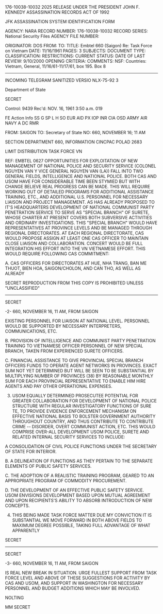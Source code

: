 176-10038-10032 2025 RELEASE UNDER THE PRESIDENT JOHN F. KENNEDY ASSASSINATION RECORDS ACT OF 1992

JFK ASSASSINATION SYSTEM
IDENTIFICATION FORM

AGENCY: NARA
RECORD NUMBER: 176-10038-10032
RECORD SERIES: National Security Files
AGENCY FILE NUMBER:

ORIGINATOR: DOS
FROM:
TO:
TITLE: Embtel 660 (Saigon) Re: Task Force on Vietnam
DATE: 11/16/1961
PAGES: 3
SUBJECTS:
DOCUMENT TYPE:
CLASSIFICATION:
RESTRICTIONS:
CURRENT STATUS:
DATE OF LAST REVIEW: 9/10/2000
OPENING CRITERIA:
COMMENTS: NSF: Countries: Vietnam, General, 11/16/61-11/17/61, box 195. Box 8

***

INCOMING TELEGRAM
SANITIZED VERSIO
NLX-75-92 3

Department of State

SECRET

Control: 9439
Rec'd: NOV. 16, 1961
3:50 a.m. 019

FE Action
Info
SS
G
SP
L
H
SO
EUR
AID
PX
IOP
INR
CIA
OSD
ARMY
AIR
NAVY
A
DC
RMR

FROM: SAIGON
TO: Secretary of State
NO: 660, NOVEMBER 16; 11 AM

SECTION DEPARTMENT 660, INFORMATION CINCPAC POLAD 2683

LIMIT DISTRIBUTION
TASK FORCE VN

REF: EMBTEL 0627
OPPORTUNITIES FOR EXPLOITATION OF NEW MANAGEMENT OF NATIONAL
POLICE AND SECURITY SERVICE (COLONEL NGUYEN VAN Y VICE GENERAL
NGUYEN VAN (LA)) FALL INTO TWO GENERAL FIELDS, INTELLIGENCE AND
NATIONAL POLICE. BOTH CAS AND USOM HAVE FOR CONSIDERABLE TIME
BEEN STYMIED BUT WITH CHANGE BELIEVE REAL PROGRESS CAN BE
MADE. THIS WILL REQUIRE WORKING OUT OF DETAILED PROGRAMS FOR
ADDITIONAL ASSISTANCE TRAINING, ETC., AND ADDITIONAL U.S.
PERSONNEL FOR NECESSARY LIAISON AND PROJECT MANAGEMENT.
AS HAS ALREADY PROPOSED TO IT'S HEADQUARTERS DEVELOPMENT OF
NATIONAL COMMUNIST PARTY PENETRATION SERVICE TO SERVE AS
"SPECIAL BRANCH" OF SURETE, WHOSE CHARTER AT PRESENT COVERS
BOTH SUBVERSIVE ACTIVITIES AND ORDINARY INVESTIGATIONS.
THIS "SPECIAL BRANCH" WOULD HAVE REPRESENTATIVES AT PROVINCE
LEVELS AND BE MANAGED THROUGH REGIONAL DIRECTORATES. AT EACH
REGIONAL DIRECTORATE, CAS WOULD PROPOSE ASSIGN AT LEAST ONE
CAS OFFICER TO MAINTAIN CLOSE LIAISON AND COLLABORATION.
CONCERT WOULD BE FULL INTEGRATION HIS EFFORT INTO THE VN
VIETNAMESE EFFORT. THIS WOULD REQUIRE FOLLOWING CAS COMMITMENT:

A. CAS OFFICERS FOR DIRECTORATES AT HUE, NHA TRANG, BAN ME
THUOT, BIEN HOA, SAIGON/CHOLON, AND CAN THO, AS WELL AS ALREADY

SECRET
REPRODUCTION FROM THIS COPY IS
PROHIBITED UNLESS "UNCLASSIFIED"

***

SECRET

-2- 660, NOVEMBER 16, 11 AM, FROM SAIGON

EXISTING PERSONNEL FOR LIAISON AT NATIONAL LEVEL. PERSONNEL
WOULD BE SUPPORTED BY NECESSARY INTERPRETERS, COMMUNICATIONS, ETC.

B. PROVISION OF INTELLIGENCE AND COMMUNIST PARTY PENETRATION
TRAINING TO VIETNAMESE OFFICER PERSONNEL OF NEW SPECIAL BRANCH,
TAKEN FROM EXPERIENCED SURETE OFFICERS.

C. FINANCIAL ASSISTANCE TO GIVE PROVINCIAL SPECIAL BRANCH
OFFICERS FUNDS TO OPERATE AGENT NETWORKS IN PROVINCES.
EXACT SUM NOT YET DETERMINED BUT WILL BE SEEN TO BE SUBSTANTIAL
BY MULTIPLYING NUMBER OF PROVINCES (38) BY REASONABLE MONTHLY
SUM FOR EACH PROVINCIAL REPRESENTATIVE TO ENABLE HIM HIRE
AGENTS AND PAY OTHER OPERATIONAL EXPENSES.

3. USOM EQUALLY DETERMINED PROSECUTEE POTENTIAL FOR GREATER
COLLABORATION FOR DEVELOPMENT OF NATIONAL POLICE STRUCTURE WITH
REGULAR INVESTIGATORY FUNCTIONS OF SURE TE, TO PROVIDE EVIDENCE
ENFORCEMENT MECHANISM ON EFFECTIVE NATIONAL BASIS TO BOLSTER
GOVERNMENT AUTHORITY THROUGHOUT COUNTRY, AND THUS CONTRIBUTE
TO CONTRIBUTE CRIME -- DISORDER, OVERT COMMUNIST ACTION, ETC.
THIS WOULD COMPRISE OVER-ALL DEVELOPMENT USOM POLICE, SURETE AND
RELATED INTERNAL SECURITY SERVICES TO INCLUDE:

A CONSOLIDATION OF CIVIL POLICE FUNCTIONS UNDER THE SECRETARY
OF STATE FOR INTERIOR.

B. A DELINEATION OF FUNCTIONS AS THEY PERTAIN TO THE SEPARATE
ELEMENTS OF PUBLIC SAFETY SERVICES.

C. THE ADOPTION OF A REALISTIC TRAINING PROGRAM, GEARED
TO AN APPROPRIATE PROGRAM OF COMMODITY PROCUREMENT.

D. THE DEVELOPMENT OF AN EFFECTIVE PUBLIC SAFETY SERVICE.
USOM ENVISIONS DEVELOPMENT BASED UPON MUTUAL AGREEMENT AND
UPON RECIPIENTS'S ABILITY TO ABSORB INTRODUCTION OF NEW
CONCEPTS.

4. THIS BEING MADE TASK FORCE MATTER DUE MY CONVICTION IT IS
SUBSTANTIAL WE MOVE FORWARD IN BOTH ABOVE FIELDS TO MAXIMUM
DEGREE POSSIBLE, TAKING FULL ADVANTAGE OF WHAT APPARENTLY

SECRET

***

SECRET

-3- 660, NOVEMBER 16, 11 AM, FROM SAIGON

IS REAL NEW BREAK IN SITUATION. URGE FULLEST SUPPORT FROM TASK
FORCE LEVEL AND ABOVE OF THESE SUGGESTIONS FOR ACTIVITY BY
CAS AND USOM, AND SUPPORT IN WASHINGTON FOR NECESSARY PERSONNEL
AND BUDGET ADDITIONS WHICH MAY BE INVOLVED.

NOLTING

MM
SECRET
